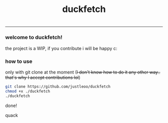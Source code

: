 <center><h1>duckfetch<h1></center>
<hr>

### welcome to duckfetch!

the project is a WIP, if you contribute i will be happy c:

### how to use

only with git clone at the moment (~~I don't know how to do it any other way.. that's why I accept contributions lol~~)

```bash
git clone https://github.com/justleoo/duckfetch
chmod +x ./duckfetch
./duckfetch
```

done!

quack
